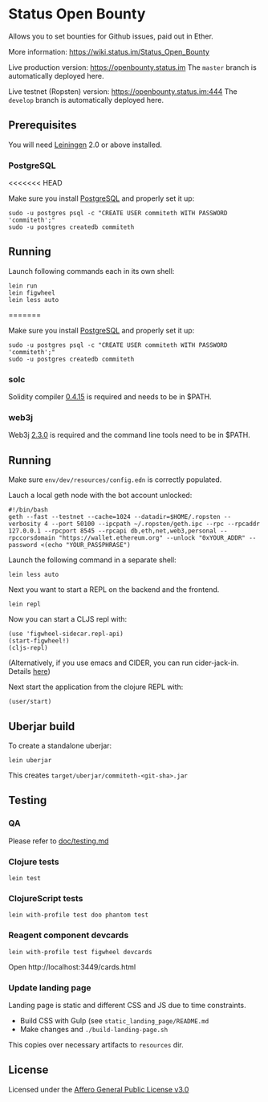# Status Open Bounty

Allows you to set bounties for Github issues, paid out in Ether.

More information:
https://wiki.status.im/Status_Open_Bounty

Live production version:
https://openbounty.status.im
The `master` branch is automatically deployed here.


Live testnet (Ropsten) version:
https://openbounty.status.im:444
The `develop` branch is automatically deployed here.


## Prerequisites

You will need [Leiningen](https://github.com/technomancy/leiningen) 2.0 or above installed.

### PostgreSQL
<<<<<<< HEAD

Make sure you install [PostgreSQL](https://www.postgresql.org/) and properly set it up:

```
sudo -u postgres psql -c "CREATE USER commiteth WITH PASSWORD 'commiteth';"
sudo -u postgres createdb commiteth
```

## Running

Launch following commands each in its own shell:

```
lein run
lein figwheel
lein less auto
```

=======

Make sure you install [PostgreSQL](https://www.postgresql.org/) and properly set it up:

```
sudo -u postgres psql -c "CREATE USER commiteth WITH PASSWORD 'commiteth';"
sudo -u postgres createdb commiteth
```

### solc

Solidity compiler [0.4.15](https://github.com/ethereum/solidity/releases/tag/v0.4.15) is required and needs to be in $PATH.

### web3j

Web3j [2.3.0](https://github.com/web3j/web3j/releases/tag/v2.3.0) is required and the command line tools need to be in $PATH.

## Running

Make sure `env/dev/resources/config.edn` is correctly populated.

Lauch a local geth node with the bot account unlocked:

```
#!/bin/bash
geth --fast --testnet --cache=1024 --datadir=$HOME/.ropsten --verbosity 4 --port 50100 --ipcpath ~/.ropsten/geth.ipc --rpc --rpcaddr 127.0.0.1 --rpcport 8545 --rpcapi db,eth,net,web3,personal --rpccorsdomain "https://wallet.ethereum.org" --unlock "0xYOUR_ADDR" --password <(echo "YOUR_PASSPHRASE")
```

Launch the following command in a separate shell:

```
lein less auto
```

Next you want to start a REPL on the backend and the frontend.

```
lein repl
```

Now you can start a CLJS repl with:

```
(use 'figwheel-sidecar.repl-api)
(start-figwheel!)
(cljs-repl)
```

(Alternatively, if you use emacs and CIDER, you can run cider-jack-in. Details [here](https://cider.readthedocs.io/en/latest/up_and_running/))

Next start the application from the clojure REPL with:

```
(user/start)
```

## Uberjar build

To create a standalone uberjar:

```
lein uberjar
```

This creates `target/uberjar/commiteth-<git-sha>.jar`


## Testing

### QA

Please refer to [doc/testing.md](https://github.com/status-im/commiteth/blob/develop/doc/testing.md)

### Clojure tests

```
lein test
```

### ClojureScript tests

```
lein with-profile test doo phantom test
```

### Reagent component devcards

```
lein with-profile test figwheel devcards
```

Open http://localhost:3449/cards.html

### Update landing page

Landing page is static and different CSS and JS due to time constraints.

- Build CSS with Gulp (see `static_landing_page/README.md`
- Make changes and `./build-landing-page.sh`

This copies over necessary artifacts to `resources` dir.

## License

Licensed under the [Affero General Public License v3.0](https://github.com/status-im/commiteth/blob/master/LICENSE.md)
